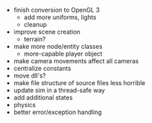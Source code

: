 * finish conversion to OpenGL 3
	* add more uniforms, lights
	* cleanup
* improve scene creation
	* terrain?
* make more node/entity classes
	* more-capable player object
* make camera movements affect all cameras
* centralize constants
* move dll's?
* make file structure of source files less horrible
* update sim in a thread-safe way
* add additional states
* physics
* better error/exception handling